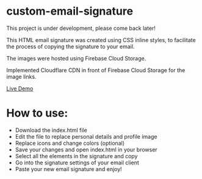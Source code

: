 # custom-email-signature

This project is under development, please come back later!


This HTML email signature was created using CSS inline styles, to facilitate the process of copying the signature to your email.

The images were hosted using Firebase Cloud Storage. 

Implemented Cloudflare CDN in front of Firebase Cloud Storage for the image links.

[Live Demo](https://carriver.github.io/custom-email-signature/)

# How to use:
- Download the index.html file
- Edit the file to replace personal details and profile image
- Replace icons and change colors (optional)
- Save your changes and open index.html in your browser
- Select all the elements in the signature and copy
- Go into the signature settings of your email client
- Paste your new email signature and enjoy!
